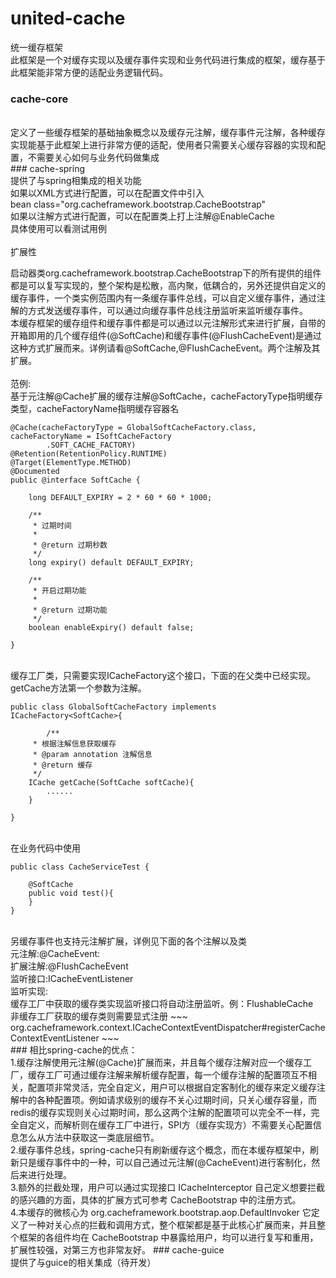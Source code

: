 # united-cache
统一缓存框架 </br>
此框架是一个对缓存实现以及缓存事件实现和业务代码进行集成的框架，缓存基于此框架能非常方便的适配业务逻辑代码。<br>
### cache-core 
</br>
定义了一些缓存框架的基础抽象概念以及缓存元注解，缓存事件元注解，各种缓存实现能基于此框架上进行非常方便的适配，使用者只需要关心缓存容器的实现和配置，不需要关心如何与业务代码做集成</br>
### cache-spring
</br>
提供了与spring相集成的相关功能</br>
如果以XML方式进行配置，可以在配置文件中引入</br>
bean class="org.cacheframework.bootstrap.CacheBootstrap" </br>
如果以注解方式进行配置，可以在配置类上打上注解@EnableCache<br>
具体使用可以看测试用例</br><br>
扩展性

启动器类org.cacheframework.bootstrap.CacheBootstrap下的所有提供的组件都是可以复写实现的，整个架构是松散，高内聚，低耦合的，另外还提供自定义的缓存事件，一个类实例范围内有一条缓存事件总线，可以自定义缓存事件，通过注解的方式发送缓存事件，可以通过向缓存事件总线注册监听来监听缓存事件。<br>
本缓存框架的缓存组件和缓存事件都是可以通过以元注解形式来进行扩展，自带的开箱即用的几个缓存组件(@SoftCache)和缓存事件(@FlushCacheEvent)是通过这种方式扩展而来。详例请看@SoftCache,@FlushCacheEvent。两个注解及其扩展。<br><br>
范例:
<br>基于元注解@Cache扩展的缓存注解@SoftCache，cacheFactoryType指明缓存类型，cacheFactoryName指明缓存容器名
~~~
@Cache(cacheFactoryType = GlobalSoftCacheFactory.class, cacheFactoryName = ISoftCacheFactory
        .SOFT_CACHE_FACTORY)
@Retention(RetentionPolicy.RUNTIME)
@Target(ElementType.METHOD)
@Documented
public @interface SoftCache {

    long DEFAULT_EXPIRY = 2 * 60 * 60 * 1000;

    /**
     * 过期时间
     *
     * @return 过期秒数
     */
    long expiry() default DEFAULT_EXPIRY;

    /**
     * 开启过期功能
     *
     * @return 过期功能
     */
    boolean enableExpiry() default false;

}
~~~
<br>缓存工厂类，只需要实现ICacheFactory<E extends Annotation>这个接口，下面的在父类中已经实现。getCache方法第一个参数为注解。
~~~
public class GlobalSoftCacheFactory implements ICacheFactory<SoftCache>{

        /**
     * 根据注解信息获取缓存
     * @param annotation 注解信息
     * @return 缓存
     */
    ICache getCache(SoftCache softCache){
        ......
    }

}
~~~
<br> 在业务代码中使用
~~~
public class CacheServiceTest {
    
    @SoftCache
    public void test(){
    }
}
~~~
<br>
另缓存事件也支持元注解扩展，详例见下面的各个注解以及类<br>
元注解:@CacheEvent:<br>
扩展注解:@FlushCacheEvent<br>
监听接口:ICacheEventListener<br>
监听实现:<br>
缓存工厂中获取的缓存类实现监听接口将自动注册监听。例：FlushableCache<br>
非缓存工厂获取的缓存类则需要显式注册
~~~
org.cacheframework.context.ICacheContextEventDispatcher#registerCacheContextEventListener
~~~
<br>
### 相比spring-cache的优点：
<br>
1.缓存注解使用元注解(@Cache)扩展而来，并且每个缓存注解对应一个缓存工厂，缓存工厂可通过缓存注解来解析缓存配置，每一个缓存注解的配置项互不相关，配置项非常灵活，完全自定义，用户可以根据自定客制化的缓存来定义缓存注解中的各种配置项。例如请求级别的缓存不关心过期时间，只关心缓存容量，而redis的缓存实现则关心过期时间，那么这两个注解的配置项可以完全不一样，完全自定义，而解析则在缓存工厂中进行，SPI方（缓存实现方）不需要关心配置信息怎么从方法中获取这一类底层细节。<br>
2.缓存事件总线，spring-cache只有刷新缓存这个概念，而在本缓存框架中，刷新只是缓存事件中的一种，可以自己通过元注解(@CacheEvent)进行客制化，然后来进行处理。<br>
3.额外的拦截处理，用户可以通过实现接口 ICacheInterceptor 自己定义想要拦截的感兴趣的方面，具体的扩展方式可参考 CacheBootstrap 中的注册方式。<br>
4.本缓存的微核心为 org.cacheframework.bootstrap.aop.DefaultInvoker 它定义了一种对关心点的拦截和调用方式，整个框架都是基于此核心扩展而来，并且整个框架的各组件均在 CacheBootstrap 中暴露给用户，均可以进行复写和重用，扩展性较强，对第三方也非常友好。
### cache-guice
<br>
提供了与guice的相关集成（待开发）<br>
